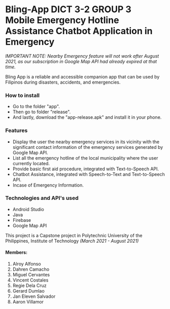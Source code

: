 # Bling-App DICT 3-2 GROUP 3<br/>Mobile Emergency Hotline Assistance Chatbot Application in Emergency 

_IMPORTANT NOTE: Nearby Emergency feature will not work after August 2021, as our subscription in Google Map API had already expired at that time._

Bling App is a reliable and accessible companion app that can be used by Filipinos during disasters, accidents, and emergencies.

### How to install
- Go to the folder "app".
- Then go to folder "release".
- And lastly, download the "app-release.apk" and install it in your phone.

### Features
- Display the user the nearby emergency services in its vicinity with the significant contact information of the emergency services generated by Google Map API.
- List all the emergency hotline of the local municipality where the user currently located.
- Provide basic first aid procedure, integrated with Text-to-Speech API.
- Chatbot Assistance, integrated with Speech-to-Text and Text-to-Speech API.
- Incase of Emergency Information.

### Technologies and API's used
- Android Studio
- Java
- Firebase
- Google Map API

This project is a Capstone project in Polytechnic University of the Philippines, Institute of Technology *(March 2021 - August 2021)*

#### Members:
1. Alroy Alfonso
2. Dahren Camacho
3. Miguel Cervantes
4. Vincent Costales
5. Regie Dela Cruz
6. Gerard Dumlao
7. Jan Eleven Salvador
8. Aaron Villamor
